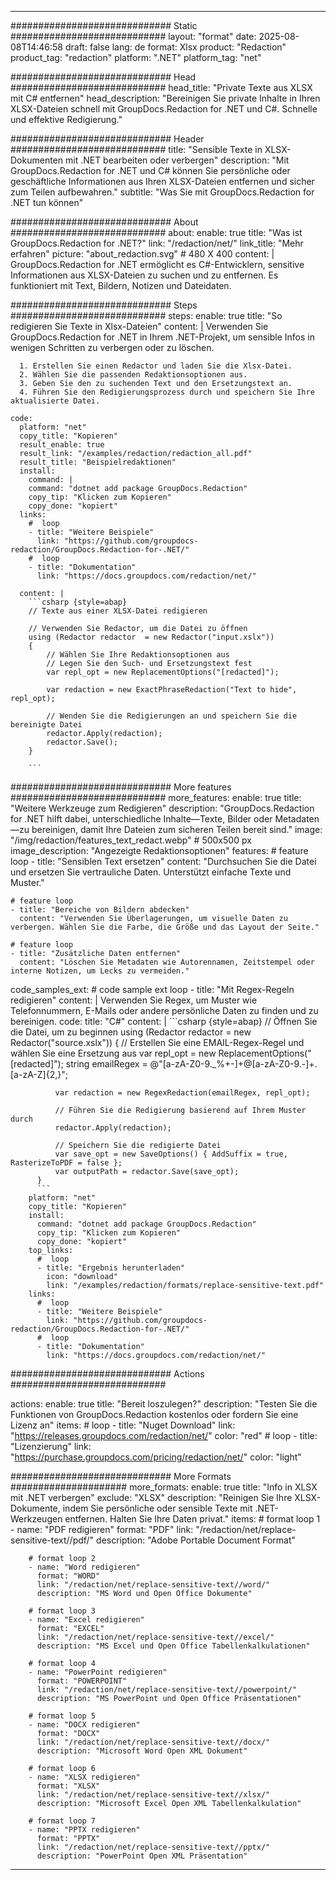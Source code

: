 
---
############################# Static ############################
layout: "format"
date:  2025-08-08T14:46:58
draft: false
lang: de
format: Xlsx
product: "Redaction"
product_tag: "redaction"
platform: ".NET"
platform_tag: "net"

############################# Head ############################
head_title: "Private Texte aus XLSX mit C# entfernen"
head_description: "Bereinigen Sie private Inhalte in Ihren XLSX-Dateien schnell mit GroupDocs.Redaction for .NET und C#. Schnelle und effektive Redigierung."

############################# Header ############################
title: "Sensible Texte in XLSX-Dokumenten mit .NET bearbeiten oder verbergen" 
description: "Mit GroupDocs.Redaction for .NET und C# können Sie persönliche oder geschäftliche Informationen aus Ihren XLSX-Dateien entfernen und sicher zum Teilen aufbewahren."
subtitle: "Was Sie mit GroupDocs.Redaction for .NET tun können" 

############################# About ############################
about:
    enable: true
    title: "Was ist GroupDocs.Redaction for .NET?"
    link: "/redaction/net/"
    link_title: "Mehr erfahren"
    picture: "about_redaction.svg" # 480 X 400
    content: |
       GroupDocs.Redaction for .NET ermöglicht es C#-Entwicklern, sensitive Informationen aus XLSX-Dateien zu suchen und zu entfernen. Es funktioniert mit Text, Bildern, Notizen und Dateidaten.

############################# Steps ############################
steps:
    enable: true
    title: "So redigieren Sie Texte in Xlsx-Dateien"
    content: |
      Verwenden Sie GroupDocs.Redaction for .NET in Ihrem .NET-Projekt, um sensible Infos in wenigen Schritten zu verbergen oder zu löschen.
      
      1. Erstellen Sie einen Redactor und laden Sie die Xlsx-Datei.
      2. Wählen Sie die passenden Redaktionsoptionen aus.
      3. Geben Sie den zu suchenden Text und den Ersetzungstext an.
      4. Führen Sie den Redigierungsprozess durch und speichern Sie Ihre aktualisierte Datei.
   
    code:
      platform: "net"
      copy_title: "Kopieren"
      result_enable: true
      result_link: "/examples/redaction/redaction_all.pdf"
      result_title: "Beispielredaktionen"
      install:
        command: |
        command: "dotnet add package GroupDocs.Redaction"
        copy_tip: "Klicken zum Kopieren"
        copy_done: "kopiert"
      links:
        #  loop
        - title: "Weitere Beispiele"
          link: "https://github.com/groupdocs-redaction/GroupDocs.Redaction-for-.NET/"
        #  loop
        - title: "Dokumentation"
          link: "https://docs.groupdocs.com/redaction/net/"
          
      content: |
        ```csharp {style=abap}
        // Texte aus einer XLSX-Datei redigieren

        // Verwenden Sie Redactor, um die Datei zu öffnen
        using (Redactor redactor  = new Redactor("input.xslx"))
        {
            // Wählen Sie Ihre Redaktionsoptionen aus
            // Legen Sie den Such- und Ersetzungstext fest
            var repl_opt = new ReplacementOptions("[redacted]");
            
            var redaction = new ExactPhraseRedaction("Text to hide", repl_opt);

            // Wenden Sie die Redigierungen an und speichern Sie die bereinigte Datei
            redactor.Apply(redaction);
            redactor.Save();
        }
        
        ```            


############################# More features ############################
more_features:
  enable: true
  title: "Weitere Werkzeuge zum Redigieren"
  description: "GroupDocs.Redaction for .NET hilft dabei, unterschiedliche Inhalte—Texte, Bilder oder Metadaten—zu bereinigen, damit Ihre Dateien zum sicheren Teilen bereit sind."
  image: "/img/redaction/features_text_redact.webp" # 500x500 px
  image_description: "Angezeigte Redaktionsoptionen"
  features:
    # feature loop
    - title: "Sensiblen Text ersetzen"
      content: "Durchsuchen Sie die Datei und ersetzen Sie vertrauliche Daten. Unterstützt einfache Texte und Muster."

    # feature loop
    - title: "Bereiche von Bildern abdecken"
      content: "Verwenden Sie Überlagerungen, um visuelle Daten zu verbergen. Wählen Sie die Farbe, die Größe und das Layout der Seite."

    # feature loop
    - title: "Zusätzliche Daten entfernen"
      content: "Löschen Sie Metadaten wie Autorennamen, Zeitstempel oder interne Notizen, um Lecks zu vermeiden."
      
  code_samples_ext:
    # code sample ext loop
    - title: "Mit Regex-Regeln redigieren"
      content: |
        Verwenden Sie Regex, um Muster wie Telefonnummern, E-Mails oder andere persönliche Daten zu finden und zu bereinigen.
      code:
        title: "C#"
        content: |
          ```csharp {style=abap}
          //  Öffnen Sie die Datei, um zu beginnen
          using (Redactor redactor  = new Redactor("source.xslx"))
          {
              // Erstellen Sie eine EMAIL-Regex-Regel und wählen Sie eine Ersetzung aus
              var repl_opt = new ReplacementOptions("[redacted]");
              string emailRegex = @"[a-zA-Z0-9._%+-]+@[a-zA-Z0-9.-]+\.[a-zA-Z]{2,}";

              var redaction = new RegexRedaction(emailRegex, repl_opt);

              // Führen Sie die Redigierung basierend auf Ihrem Muster durch
              redactor.Apply(redaction);

              // Speichern Sie die redigierte Datei
              var save_opt = new SaveOptions() { AddSuffix = true, RasterizeToPDF = false };
              var outputPath = redactor.Save(save_opt);
          }
          ```
        platform: "net"
        copy_title: "Kopieren"
        install:
          command: "dotnet add package GroupDocs.Redaction"
          copy_tip: "Klicken zum Kopieren"
          copy_done: "kopiert"
        top_links:
          #  loop
          - title: "Ergebnis herunterladen"
            icon: "download"
            link: "/examples/redaction/formats/replace-sensitive-text.pdf"
        links:
          #  loop
          - title: "Weitere Beispiele"
            link: "https://github.com/groupdocs-redaction/GroupDocs.Redaction-for-.NET/"
          #  loop
          - title: "Dokumentation"
            link: "https://docs.groupdocs.com/redaction/net/"


############################# Actions ############################

actions:
  enable: true
  title: "Bereit loszulegen?"
  description: "Testen Sie die Funktionen von GroupDocs.Redaction kostenlos oder fordern Sie eine Lizenz an"
  items:
    #  loop
    - title: "Nuget Download"
      link: "https://releases.groupdocs.com/redaction/net/"
      color: "red"
        #  loop
    - title: "Lizenzierung"
      link: "https://purchase.groupdocs.com/pricing/redaction/net/"
      color: "light"


############################# More Formats #####################
more_formats:
    enable: true
    title: "Info in XLSX mit .NET verbergen"
    exclude: "XLSX"
    description: "Reinigen Sie Ihre XLSX-Dokumente, indem Sie persönliche oder sensible Texte mit .NET-Werkzeugen entfernen. Halten Sie Ihre Daten privat."
    items: 
        # format loop 1
        - name: "PDF redigieren"
          format: "PDF"
          link: "/redaction/net/replace-sensitive-text//pdf/"
          description: "Adobe Portable Document Format"

        # format loop 2
        - name: "Word redigieren"
          format: "WORD"
          link: "/redaction/net/replace-sensitive-text//word/"
          description: "MS Word und Open Office Dokumente"
          
        # format loop 3
        - name: "Excel redigieren"
          format: "EXCEL"
          link: "/redaction/net/replace-sensitive-text//excel/"
          description: "MS Excel und Open Office Tabellenkalkulationen"

        # format loop 4
        - name: "PowerPoint redigieren"
          format: "POWERPOINT"
          link: "/redaction/net/replace-sensitive-text//powerpoint/"
          description: "MS PowerPoint und Open Office Präsentationen"

        # format loop 5
        - name: "DOCX redigieren"
          format: "DOCX"
          link: "/redaction/net/replace-sensitive-text//docx/"
          description: "Microsoft Word Open XML Dokument"
          
        # format loop 6
        - name: "XLSX redigieren"
          format: "XLSX"
          link: "/redaction/net/replace-sensitive-text//xlsx/"
          description: "Microsoft Excel Open XML Tabellenkalkulation"
          
        # format loop 7
        - name: "PPTX redigieren"
          format: "PPTX"
          link: "/redaction/net/replace-sensitive-text//pptx/"
          description: "PowerPoint Open XML Präsentation"


---